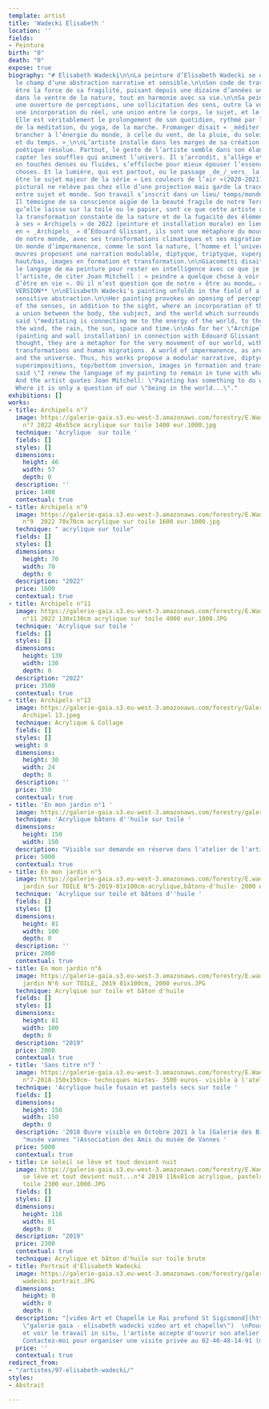 ```yaml
---
template: artist
title: 'Wadecki Elisabeth '
location: ''
fields:
- Peinture
birth: "0"
death: "0"
expose: true
biography: "# Elisabeth Wadecki\n\nLa peinture d’Elisabeth Wadecki se déploie dans
  le champ d’une abstraction narrative et sensible.\n\nSon code de travail pourrait
  être la force de sa fragilité, puisant depuis une dizaine d’années une thématique
  dans le ventre de la nature, tout en harmonie avec sa vie.\n\nSa peinture provoque
  une ouverture de perceptions, une sollicitation des sens, outre la vue, où se joue
  une incorporation du réel, une union entre le corps, le sujet, et le monde qui l’entoure.
  Elle est véritablement le prolongement de son quotidien, rythmé par la pratique
  de la méditation, du yoga, de la marche. Fromanger disait « _méditer c’est_ _me
  brancher à l’énergie du monde, à celle du vent, de la pluie, du soleil, de l’espace
  et du temps. »_\n\nL’artiste installe dans les marges de sa création une maturité
  poétique résolue. Partout, le geste de l’artiste semble dans son élan, sa variété,
  capter les souffles qui animent l’univers. Il s’arrondit, s’allège et se fragmente
  en touches denses ou fluides, s’effiloche pour mieux épouser l’essence cachée des
  choses. Et la lumière, qui est partout, ou le passage _de_/_vers_ la lumière, pourrait
  être le sujet majeur de la série « Les couleurs de l’air »(2020-2021).\n\nL’acte
  pictural ne relève pas chez elle d’une projection mais garde la trace d’une circulation
  entre sujet et monde. Son travail s’inscrit dans un lieu/ temps/monde qu’elle habite.
  Il témoigne de sa conscience aigüe de la beauté fragile de notre Terre, et les traces
  qu’elle laisse sur la toile ou le papier, sont ce que cette artiste recueille de
  la transformation constante de la nature et de la fugacité des éléments.\n\nQuant
  à ses « Archipels » de 2022 (peinture et installation murale) en lien avec la pensée
  en « _Archipels_ » d’Edouard Glissant, ils sont une métaphore du mouvement même
  de notre monde, avec ses transformations climatiques et ses migrations humaines.
  Un monde d’impermanence, comme le sont la nature, l’homme et l’univers. Ainsi, ses
  œuvres proposent une narration modulable, diptyque, triptyque, superposition, inversion
  haut/bas, images en formation et transformation.\n\nGiacometti disait _« je renouvelle
  le langage de ma peinture pour rester en intelligence avec ce que je vis »._ Et
  l’artiste, de citer Joan Mitchell : « peindre a quelque chose à voir avec le fait
  d’être en vie ». Où il n’est question que de notre « être au monde… »\n\n**ENGLISH
  VERSION** \n\nElisabeth Wadecki's painting unfolds in the field of a narrative and
  sensitive abstraction.\n\nHer painting provokes an opening of perceptions, a solicitation
  of the senses, in addition to the sight, where an incorporation of the real is played,
  a union between the body, the subject, and the world which surrounds it. Fromanger
  said \"meditating is connecting me to the energy of the world, to the energy of
  the wind, the rain, the sun, space and time.\n\nAs for her \"Archipels\" of 2022
  (painting and wall installation) in connection with Edouard Glissant's \"Archipels\"
  thought, they are a metaphor for the very movement of our world, with its climatic
  transformations and human migrations. A world of impermanence, as are nature, man
  and the universe. Thus, his works propose a modular narrative, diptychs, triptychs,
  superimpositions, top/bottom inversion, images in formation and transformation.\n\nGiacometti
  said \"I renew the language of my painting to remain in tune with what I am experiencing\".
  And the artist quotes Joan Mitchell: \"Painting has something to do with being alive\".
  Where it is only a question of our \"being in the world...\"."
exhibitions: []
works:
- title: Archipels n°7
  image: https://galerie-gaia.s3.eu-west-3.amazonaws.com/forestry/E.Wadecki Archipels
    n°7 2022 46x55cm acrylique sur toile 1400 eur.1000.jpg
  technique: 'Acrylique  sur toile '
  fields: []
  styles: []
  dimensions:
    height: 46
    width: 57
    depth: 0
  description: ''
  price: 1400
  contextual: true
- title: Archipels n°9
  image: https://galerie-gaia.s3.eu-west-3.amazonaws.com/forestry/E.Wadecki Archipels
    n°9  2022 70x70cm acrylique sur toile 1600 eur.1000.jpg
  technique: " acrylique sur toile"
  fields: []
  styles: []
  dimensions:
    height: 70
    width: 70
    depth: 0
  description: "2022"
  price: 1600
  contextual: true
- title: Archipels n°11
  image: https://galerie-gaia.s3.eu-west-3.amazonaws.com/forestry/E.Wadecki Archipels
    n°11 2022 130x130cm acrylique sur toile 4000 eur.1000.JPG
  technique: 'Acrylique sur toile '
  fields: []
  styles: []
  dimensions:
    height: 130
    width: 130
    depth: 0
  description: "2022"
  price: 3500
  contextual: true
- title: Archipels n°13
  image: https://galerie-gaia.s3.eu-west-3.amazonaws.com/forestry/Galerie Gaia Wadecki
    Archipel 13.jpeg
  technique: Acrylique & Collage
  fields: []
  styles: []
  weight: 0
  dimensions:
    height: 30
    width: 24
    depth: 0
  description: ''
  price: 350
  contextual: true
- title: 'En mon jardin n°1 '
  image: https://galerie-gaia.s3.eu-west-3.amazonaws.com/forestry/galerie-gaia-elisabeth-wadecki-en-mon-jardin-1-150x150.jpg
  technique: 'Acrylique bâtons d''huile sur toile '
  dimensions:
    height: 150
    width: 150
  description: "Visible sur demande en réserve dans l'atelier de l'artiste  \n2019"
  price: 5000
  contextual: true
- title: En mon jardin n°5
  image: https://galerie-gaia.s3.eu-west-3.amazonaws.com/forestry/E.wadecki en mon
    jardin sur TOILE N°5-2019-81x100cm-acrylique,bâtons-d'huile- 2000 euros.JPG
  technique: 'Acrylique sur toile et bâtons d''huile '
  fields: []
  styles: []
  dimensions:
    height: 81
    width: 100
    depth: 0
  description: ''
  price: 2000
  contextual: true
- title: En mon jardin n°6
  image: https://galerie-gaia.s3.eu-west-3.amazonaws.com/forestry/E.wadecki- En mon
    jardin N°6 sur TOILE, 2019 81x100cm, 2000 euros.JPG
  technique: Acrylqiue sur toile et bâton d'huile
  fields: []
  styles: []
  dimensions:
    height: 81
    width: 100
    depth: 0
  description: "2019"
  price: 2000
  contextual: true
- title: 'Sans titre n°7 '
  image: https://galerie-gaia.s3.eu-west-3.amazonaws.com/forestry/E.Wadecki sans titre
    n°7-2018-150x150cm- techniques mixtes- 3500 euros- visible à l'atelier.JPG
  technique: 'Acrylique huile fusain et pastels secs sur toile '
  fields: []
  dimensions:
    height: 150
    width: 150
    depth: 0
  description: '2018 Œuvre visible en Octobre 2021 à la [Galerie des Bigotes ](https://www.mairie-vannes.fr/vannesloisirs/agenda/galerie-des-bigotes/
    "musée vannes ")Association des Amis du musée de Vannes '
  price: 5000
  contextual: true
- title: Le soleil se lève et tout devient nuit
  image: https://galerie-gaia.s3.eu-west-3.amazonaws.com/forestry/E.Wadecki Le soleil
    se lève et tout devient nuit...n°4 2019 116x81cm acrylique, pastels, fusain sur
    toile 2300 eur.1000.JPG
  fields: []
  styles: []
  dimensions:
    height: 116
    width: 81
    depth: 0
  description: "2019"
  price: 2300
  contextual: true
  technique: Acrylique et bâton d'huile sur toile brute
- title: Portrait d'Elisabeth Wadecki
  image: https://galerie-gaia.s3.eu-west-3.amazonaws.com/forestry/galerie gaia-elisabeth
    wadecki portrait.JPG
  dimensions:
    height: 0
    width: 0
    depth: 0
  description: "[video Art et Chapelle Le Rai profond St Sigismond](https://www.elisabeth-wadecki.com/video
    \"galerie gaia - elisabeth wadecki video art et chapelle\")  \nPour comprendre
    et voir le travail in situ, l'artiste accepte d'ouvrir son atelier sur rendez-vous.
    Contactez-moi pour organiser une visite privée au 02-40-48-14-91 (max 6 personnes)"
  price: ''
  contextual: true
redirect_from:
- "/artistes/97-elisabeth-wadecki/"
styles:
- Abstrait

---
```

